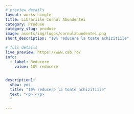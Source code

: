 ```yaml
---
# preview details
layout: works-single
title: Librariile Cornul Abundentei
category: Produse
category_slug: produse
image: assets/img/logos/cornulabundentei.png
short_description: "10% reducere la toate achizitiile"

# full details
live_preview: https://www.cab.ro/
info:
  - label: Reducere
    value: 10% reducere


description1:
  show: yes
  title: "10% reducere la toate achizitiile"
  text: "<p>.</p>
  "

---
```

